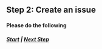 ## Step 2: Create an issue

#### Please do the following

##### [Start](../README.md) | [Next Step](03_pull-request.md)